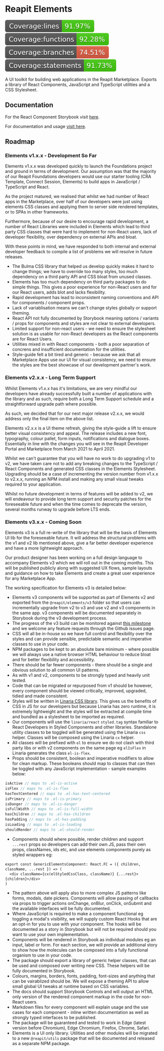 # Reapit Elements

![lines](/packages/elements/src/tests/badges/badge-lines.svg) ![functions](/packages/elements/src/tests/badges/badge-functions.svg) ![branches](/packages/elements/src/tests/badges/badge-branches.svg) ![statements](/packages/elements/src/tests/badges/badge-statements.svg)

A UI toolkit for building web applications in the Reapit Marketplace. Exports a library of React Components, JavaScript and TypeScript utilities and a CSS Stylesheet.

## Documentation

For the React Component Storybook visit [here](https://elements.reapit.cloud).

For documentation and usage [visit here](https://foundations-documentation.reapit.cloud/app-development/elements).

## Roadmap

### Elements v1.x.x - Development So Far

Elements v1.x.x was developed quickly to launch the Foundations project and ground in terms of development. Our assumption was that the majority of our Reapit Foundations developers would use our starter tooling (CRA Template, Connect Session, Elements) to build apps in JavaScript / TypeScript and React.

As the project matured, we realised that whilst we had number of React apps in the Marketplace, over half of our developers were just using elements CSS classes and applying them to server side rendered templates, or to SPAs in other frameworks.

Furthermore, because of our desire to encourage rapid development, a number of React Libraries were included in Elements which lead to third party CSS classes that were hard to implement for non-React users, lack of developer flexibility, over dependency on external APIs and bloat.

With these points in mind, we have responded to both internal and external developer feedback to compile a list of problems we will resolve in future releases.

- The Bulma CSS library that helped us develop quickly makes it hard to change things; we have to override too many styles, too much dependency on a third party API and CSS bloat from unused classes.
- Elements has too much dependency on third party packages to do simple things. This gives a poor experience for non-React users and for our React users, adds blot and lacks flexibility.
- Rapid development has lead to inconsistent naming conventions and API for components / component props.
- Lack of variablisation means we can't change styles globally or support theming.
- React API not fully documented by Storybook meaning options / variants / props for components and styles are not clear to external developers.
- Limited support for non-react users - we need to ensure the stylesheet solution is as usable for non-React developers as the React components are for React Users.
- Utilities mixed in with React components - both a poor separation of concrens and insufficient documentation for the utilities.
- Style-guide felt a bit tired and generic - because we ask that all Marketplace Apps use our UI for visual consistency, we need to ensure the styles are the best showcase of our development partner's work.

### Elements v2.x.x - Long Term Support

Whilst Elements v1.x.x has it's limitations, we are very mindful our developers have already successfully built a number of applications with the library and as such, require both a Long Term Support schedule and a straightforward upgrade path where possible.

As such, we decided that for our next major release v2.x.x, we would address only the final item on the above list.

Elements v2.x.x is a UI theme refresh, giving the style-guide a lift to ensure better visual consistency and appeal. The release includes a new font, typography, colour pallet, form inputs, notifications and dialogue boxes. Essentially in line with the changes you will see in the Reapit Developer Portal and Marketplace from March 2021 to April 2021.

Whilst we can't guarantee that you will have no work to do upgrading v1 to v2, we have taken care not to add any breaking changes to the TypeScript / React Components and generated CSS classes in the Elements Stylesheet. Upgrading should be a case of incrementing the version number from v1.x.x to v2.x.x, running an NPM install and making any small visual tweaks required to your application.

Whilst no future development in terms of features will be added to v2, we will endeavour to provide long term support and security patches for the foreseeable future and when the time comes to deprecate the version, several months runway to upgrade before LTS ends.

### Elements v3.x.x - Coming Soon

Elements v3 is a full re-write of the library that will be the basis of Elements UI lib for the foreseeable future. It will address the structural problems with the v1 and v2 lib mentioned above, give a far better developer experience and have a more lightweight approach.

Our product designer has been working on a full design language to accompany Elements v3 which we will roll out in the coming months. This will be published publicly along with suggested UX flows, sample layouts and guidance on how to take Elements and create a great user experience for any Marketplace App.

The working specification for Elements v3 is detailed below:

- Elements v3 components will be supported as part of Elements v2 and exported from the `@reapit/elements/v3` folder so that users can incrementally upgrade from v2 to v3 and use v2 and v3 components in the same app. v3 components will be documented separately in Storybook during the v3 development process.
- The progress of the v3 build can be monitored against [this milestone](https://github.com/reapit/foundations/milestone/8) and we welcome any feature requests through the Github issues page. 
- CSS will all be in-house so we have full control and flexibility over the styles and can provide sensible, predictable semantic and imperative classes to use in your code.
- NPM packages to be kept to an absolute bare minimum - where possible we will always use a native browser HTML behaviour to reduce bloat and for better flexibility and accessibility.
- There should be far fewer components - there should be a single and obvious solution to all common UI patterns.
- As with v1 and v2, components to be strongly typed and heavily unit tested.
- Code that can be migrated or repurposed from v1 should be however, every component should be viewed critically, improved, upgraded, tidied and made consistent.
- Styles will be written in [Linaria CSS library](https://github.com/callstack/linaria). This gives us the benefits of CSS in JS for our developers but because Linaria has zero runtime, it is extremely lightweight and the styles will be extracted at compile time and bundled as a stylesheet to be imported as required.
- Our components will use the `linaria/react` `styled.tag` syntax familiar to React Developers in Styled Components and other libraries. Standalone utility classes to be toggled will be generated using the Linaria `css` helper. Classes will be composed using the Linaria `cx` helper.
- All classes will be prefixed with `el` to ensure we do not clash with third party libs or with v2 components on the same page eg `elIsFlex` in Linaria generates the class `el-is-flex`.
- Props should be consistent, boolean and imperative modifiers to allow for clean markup. These booleans should map to classes that can then be toggled with any JavaScript implementation - sample examples below:

```ts
isActive // maps to .el-is-active
isFlex // maps to .el-is-flex
hasTextCentered // maps to .el-has-text-centered
isPrimary // maps to .el-is-primary
isDanger // maps to .el-is-danger
isFullWidth // maps to .el-is-full-width
hasChildren // maps to .el-has-children
hasPadding // maps to .el-has-padding
isLoading // maps to .el-is-loading
shouldRender // maps to .el-should-render
```
- Components should where possible, render children and support `...rest` props so developers can add their own JS, pass their own props, classNames, ids etc, and use elements components purely as styled wrappers eg:
```tsx
export const GenericElementsComponent: React.FC = ({ children, className, ...rest }) => (
  <div className={cx(elStyledCssClass, className)} {...rest}>{children}</div>
)
```
- The pattern above will apply also to more complex JS patterns like forms, modals, date pickers. Components will  allow passing of callbacks via props to trigger actions onChange, onBlur, onClick, onSubmit and the available interfaces will be fully documented.
- Where JavaScript is required to make a component functional eg toggling a modal's visibility, we will supply custom React Hooks that are an opt-in for you to use with your component. The hooks will be documented as a story in Storybook but will not be required should you want to use your own implementation.
- Components will be rendered in Storybook as individual modules eg an input, label or form. For each section, we will provide an additional story to show how the molecules can be composed into a fully functional organism to use in your code. 
- The package should export a library of generic helper classes, that can be used and composed over writing new CSS. These helpers will be fully documented in Storybook.
- Colours, margins, borders, fonts, padding, font-sizes and anything that can be vairablized should be. We will expose a theming API to allow small global UI tweaks at runtime based on CSS variables.
- The docs should support Storybook Controls and will output an HTML only version of the rendered component markup in the code for non-React users. 
- Markdown files for every component will explain usage and the use cases for each component - inline written documentation as well as strongly typed interfaces to be published.
- The package will be guaranteed and tested to work in Edge (latest version before Chromium), Edge Chromium, Firefox, Chrome, Safari.
- Elements is a UI only library. Utilities and other modules will be migrated to a new `@reapit/utils` package that will be documented and released as a separate NPM package.
